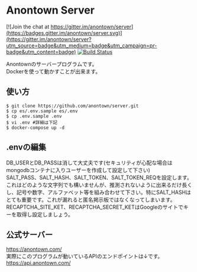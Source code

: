 # Anontown Server

[![Join the chat at https://gitter.im/anontown/server](https://badges.gitter.im/anontown/server.svg)](https://gitter.im/anontown/server?utm_source=badge&utm_medium=badge&utm_campaign=pr-badge&utm_content=badge)
[![Build Status](https://travis-ci.org/anontown/server.svg?branch=master)](https://travis-ci.org/anontown/server)

Anontownのサーバープログラムです。  
Dockerを使って動かすことが出来ます。

## 使い方

```
$ git clone https://github.com/anontown/server.git
$ cp es/.env.sample es/.env
$ cp .env.sample .env
$ vi .env #詳細は下記
$ docker-compose up -d
```

## .envの編集

DB_USERとDB_PASSは消して大丈夫です(セキュリティが心配な場合はmongodbコンテナに入りユーザーを作成して設定して下さい)  
SALT_PASS、SALT_HASH、SALT_TOKEN、SALT_TOKEN_REQを設定します。これはどのような文字列でも構いませんが、推測されないように出来るだけ長くし、記号や数字、アルファベット等を組み合わせて下さい。特にSALT_HASHはとても重要です。これが漏れると匿名掲示板ではなくなってしまいます。  
RECAPTCHA_SITE_KET、RECAPTCHA_SECRET_KETはGoogleのサイトでキーを取得し設定しましょう。  

## 公式サーバー

https://anontown.com/  
実際にこのプログラムが動いているAPIのエンドポイントは↓です。   
https://api.anontown.com/

